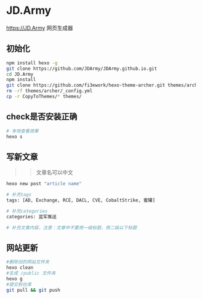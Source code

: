 # JD.Army
https://JD.Army 网页生成器

## 初始化
```bash
npm install hexo -g
git clone https://github.com/JDArmy/JDArmy.github.io.git
cd JD.Army
npm install
git clone https://github.com/fi3ework/hexo-theme-archer.git themes/archer --depth=1
rm -rf themes/archer/_config.yml
cp -r CopyToThemes/* themes/
```
## check是否安装正确
```bash
# 本地查看效果
hexo s
```

## 写新文章
>> 文章名可以中文
```bash
hexo new post "article name"

# 补充tags
tags: [AD, Exchange, RCE, DACL, CVE, CobaltStrike, 蜜罐]

# 补充categories
categories: 蓝军推送

# 补充文章内容，注意：文章中不要用一级标题，用二级以下标题
```

## 网站更新
```bash
#删除旧的网站文件夹
hexo clean
#生成 /public 文件夹
hexo g 
#提交到仓库
git pull && git push
```
